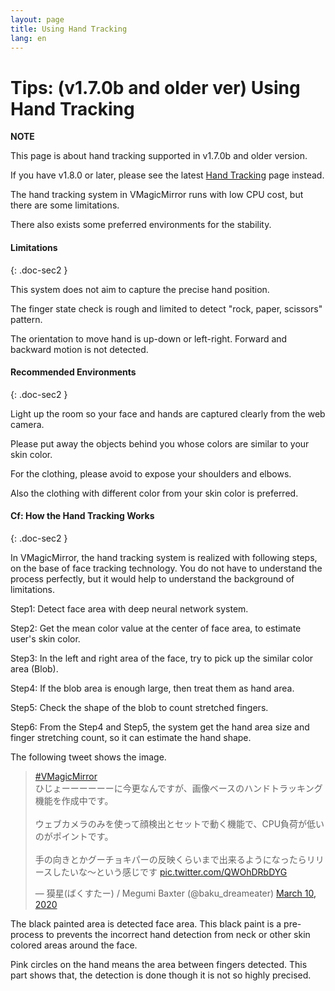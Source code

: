 ```yaml
---
layout: page
title: Using Hand Tracking
lang: en
---
```


# Tips: (v1.7.0b and older ver) Using Hand Tracking

<div class="note-area" markdown="1">

**NOTE**

This page is about hand tracking supported in v1.7.0b and older version.

If you have v1.8.0 or later, please see the latest [Hand Tracking](../../docs/hand_tracking) page instead.

</div>

The hand tracking system in VMagicMirror runs with low CPU cost, but there are some limitations.

There also exists some preferred environments for the stability.

#### Limitations
{: .doc-sec2 }

This system does not aim to capture the precise hand position.

The finger state check is rough and limited to detect "rock, paper, scissors" pattern.

The orientation to move hand is up-down or left-right. Forward and backward motion is not detected.


#### Recommended Environments
{: .doc-sec2 }

Light up the room so your face and hands are captured clearly from the web camera.

Please put away the objects behind you whose colors are similar to your skin color.

For the clothing, please avoid to expose your shoulders and elbows. 

Also the clothing with different color from your skin color is preferred.


#### Cf: How the Hand Tracking Works
{: .doc-sec2 }

In VMagicMirror, the hand tracking system is realized with following steps, on the base of face tracking technology. You do not have to understand the process perfectly, but it would help to understand the background of limitations.

Step1: Detect face area with deep neural network system.

Step2: Get the mean color value at the center of face area, to estimate user's skin color.

Step3: In the left and right area of the face, try to pick up the similar color area (Blob).

Step4: If the blob area is enough large, then treat them as hand area.

Step5: Check the shape of the blob to count stretched fingers.

Step6: From the Step4 and Step5, the system get the hand area size and finger stretching count, so it can estimate the hand shape.

The following tweet shows the image.

<blockquote class="twitter-tweet"><p lang="ja" dir="ltr"><a href="https://twitter.com/hashtag/VMagicMirror?src=hash&amp;ref_src=twsrc%5Etfw">#VMagicMirror</a><br>ひじょーーーーーーに今更なんですが、画像ベースのハンドトラッキング機能を作成中です。<br><br>ウェブカメラのみを使って顔検出とセットで動く機能で、CPU負荷が低いのがポイントです。<br><br>手の向きとかグーチョキパーの反映くらいまで出来るようになったらリリースしたいな～という感じです <a href="https://t.co/QWOhDRbDYG">pic.twitter.com/QWOhDRbDYG</a></p>&mdash; 獏星(ばくすたー) / Megumi Baxter (@baku_dreameater) <a href="https://twitter.com/baku_dreameater/status/1237380280127643650?ref_src=twsrc%5Etfw">March 10, 2020</a></blockquote> <script async src="https://platform.twitter.com/widgets.js" charset="utf-8"></script>

The black painted area is detected face area. This black paint is a pre-process to prevents the incorrect hand detection from neck or other skin colored areas around the face.

Pink circles on the hand means the area between fingers detected. This part shows that, the detection is done though it is not so highly precised.
